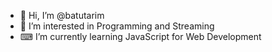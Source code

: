 - 🧤 Hi, I’m @batutarim
- 🎥 I’m interested in Programming and Streaming
- ⌨ I’m currently learning JavaScript for Web Development
<!---
batutarim/batutarim is a ✨ special ✨ repository because its `README.md` (this file) appears on your GitHub profile.
You can click the Preview link to take a look at your changes.
--->
